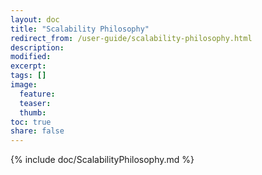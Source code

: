 ```yaml
---
layout: doc
title: "Scalability Philosophy"
redirect_from: /user-guide/scalability-philosophy.html
description:
modified:
excerpt:
tags: []
image:
  feature:
  teaser:
  thumb:
toc: true
share: false
---
```


{% include doc/ScalabilityPhilosophy.md %}
